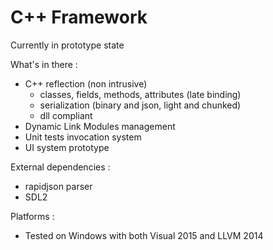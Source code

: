 # C++ Framework 

Currently in prototype state  
  
What's in there :  
- C++ reflection (non intrusive)  
	* classes, fields, methods, attributes (late binding)  
	* serialization (binary and json, light and chunked)  
	* dll compliant  
- Dynamic Link Modules management  
- Unit tests invocation system  
- UI system prototype  
  
External dependencies :  
- rapidjson parser  
- SDL2  
  
Platforms :  
- Tested on Windows with both Visual 2015 and LLVM 2014  

